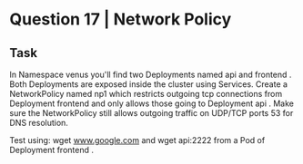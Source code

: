 # Question 17 | Network Policy

## Task
In Namespace venus you'll find two Deployments named api and frontend . Both Deployments are exposed inside the cluster using
Services. Create a NetworkPolicy named np1 which restricts outgoing tcp connections from Deployment frontend and only allows
those going to Deployment api . Make sure the NetworkPolicy still allows outgoing traffic on UDP/TCP ports 53 for DNS resolution.

Test using: wget www.google.com and wget api:2222 from a Pod of Deployment frontend .
